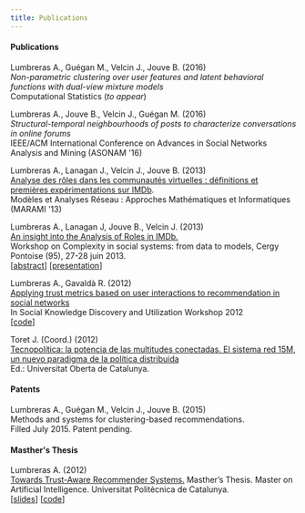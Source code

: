 ```yaml
---
title: Publications
---
```


#### Publications

Lumbreras A., Guégan M., Velcin J., Jouve B. (2016)  
_Non-parametric clustering over user features and latent behavioral functions with dual-view mixture models_  
Computational Statistics (*to appear*)


 Lumbreras A., Jouve B., Velcin J., Guégan M. (2016)  
_Structural-temporal neighbourhoods of posts to characterize conversations in online forums_  
IEEE/ACM International Conference on Advances in Social Networks Analysis and Mining (ASONAM '16)


Lumbreras A., Lanagan J., Velcin J.,  Jouve B. (2013)  
[Analyse des rôles dans les communautés virtuelles : définitions et premières expérimentations sur IMDb](http://arxiv.org/ftp/arxiv/papers/1309/1309.7187.pdf).  
Modèles et Analyses Réseau : Approches Mathématiques et Informatiques (MARAMI '13)


Lumbreras A., Lanagan J, Jouve B., Velcin J. (2013)  
[An insight into the Analysis of Roles in IMDb.](http://complexity-in-social-systems.u-cergy.fr/?page_id=326)  
Workshop on Complexity in social systems: from data to models, Cergy Pontoise (95), 27-28 juin 2013.  
[[abstract](http://albertolumbreras.net/files/Lumbreras_et_al_2013_1.pdf)] [[presentation](http://albertolumbreras.net/files/Lumbreras_et_al_2013_1_slides.pdf)]


Lumbreras A., Gavaldà R. (2012)  
[Applying trust metrics based on user interactions to recommendation in social networks](http://albertolumbreras.net/files/Lumbreras_Gavalda_ASONAM_2012_extversion.pdf)  
In Social Knowledge Discovery and Utilization Workshop 2012  
[[code](https://bitbucket.org/alberto.lumbreras/a-trust-aware-recommender-for-twitter)]


Toret J. (Coord.) (2012)  
[Tecnopolítica: la potencia de las multitudes conectadas. El sistema red 15M, un nuevo paradigma de la política distribuida](http://journals.uoc.edu/index.php/in3-working-paper-series/article/view/1878)  
Ed.: Universitat Oberta de Catalunya.


#### Patents

Lumbreras A., Guégan M., Velcin J., Jouve B. (2015)  
Methods and systems for clustering-based recommendations.  
Filled July 2015. Patent pending.


#### Masther's Thesis
Lumbreras A. (2012)  
[Towards Trust-Aware Recommender Systems.](http://albertolumbreras.net/files/Lumbreras_MasterThesis.pdf) 
Masther’s Thesis. Master on Artificial Intelligence. Universitat Politècnica de Catalunya.  
[[slides](http://www.slideshare.net/anarcaster/towards-trustaware-recommender-systems)] [[code](https://bitbucket.org/alberto.lumbreras/a-trust-aware-recommender-for-twitter)]